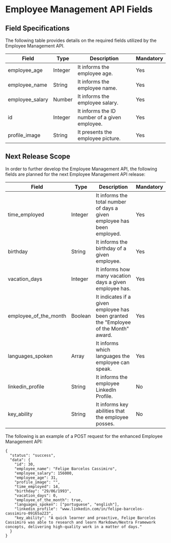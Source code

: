 # Employee Management API Fields

## Field Specifications

The following table provides details on the required fields utilized by the Employee Management API.


| Field | Type | Description | Mandatory |
|----------------|------|-------------|-----------|
| employee_age | Integer | It informs the employee age. | Yes |
| employee_name | String | It informs the employee name. | Yes |
| employee_salary | Number | It informs the employee salary. | Yes |
| id | Integer | It informs the ID number of a given employee. | Yes |
| profile_image | String | It presents the employee picture. | Yes |


## Next Release Scope

In order to further develop the Employee Management API, the following fields are planned for the next Employee Management API release:



| Field | Type | Description | Mandatory |
|----------------|------|-------------|-----------|
| time_employed | Integer | It informs the total number of days a given employee has been employed. | Yes |
| birthday | String | It informs the birthday of a given employee. | Yes |
| vacation_days | Integer | It informs how many vacation days a given employee has. | Yes |
| employee_of_the_month | Boolean | It indicates if a given employee has been granted the "Employee of the Month" award.  | Yes |
| languages_spoken | Array | It informs which languages the employee can speak.  | Yes |
| linkedin_profile | String | It informs the employee LinkedIn Profile. | No |
| key_ability | String | It informs key abilities that the employee posses. | No |


The following is an example of a POST request for the enhanced Employee Management API:

    {
      "status": "success",
      "data": {
        "id": 30,
        "employee_name": "Felipe Barcelos Cassimiro",
        "employee_salary": 156000,
        "employee_age": 31,
        "profile_image": "",
        "time_employed": 14,
        "birthday": "29/06/1993",
        "vacation_days": 0,
        "employee_of_the_month": true,
        "languages_spoken": ["portuguese", "english"],
        "linkedin_profile": "www.linkedin.com/in/felipe-barcelos-cassimiro-09165a223",
        "key_ability": "A quick learner and proactive, Felipe Barcelos Cassimiro was able to research and learn Markdown/Nextra Framework concepts, delivering high-quality work in a matter of days."
      }
    }


